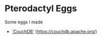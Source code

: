 # Pterodactyl Eggs
Some eggs I made
- ['CouchDB'](https://github.com/maxgestic/pterodactyl-eggs/blob/master/db/couchdb.json) (https://couchdb.apache.org/)

